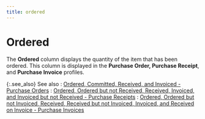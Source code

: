 ```yaml
---
title: ordered
---
```


# Ordered


The **Ordered** column displays  the quantity of the item that has been ordered. This column is displayed  in the **Purchase Order, Purchase Receipt**,  and **Purchase Invoice** profiles.


{:.see_also}
See also
: [Ordered,  Committed, Received, and Invoiced - Purchase Orders]({{site.pp_baseurl}}/purc-proc/doc-profile/contents/item-info/other-item-details/ordered_committed_and_received_po.html)
: [Ordered, Ordered  but not Received, Received, Invoiced, and Invoiced but not Received -  Purchase Receipts]({{site.pp_baseurl}}/purc-proc/doc-profile/contents/item-info/other-item-details/ordered_and_received_pr.html)
: [Ordered,  Ordered but not Invoiced, Received, Received but not Invoiced, Invoiced,  and Received on Invoice - Purchase Invoices]({{site.pp_baseurl}}/misc/ordered_ord_not_inv_rec_rec_not_inv_inv_recd_on_inv_pur.html)
